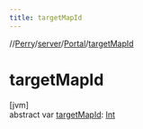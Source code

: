```yaml
---
title: targetMapId
---
```

//[Perry](../../../index.html)/[server](../index.html)/[Portal](index.html)/[targetMapId](target-map-id.html)



# targetMapId



[jvm]\
abstract var [targetMapId](target-map-id.html): [Int](https://kotlinlang.org/api/latest/jvm/stdlib/kotlin/-int/index.html)




